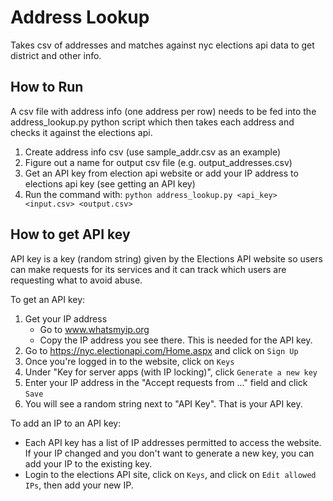 # Address Lookup

Takes csv of addresses and matches against nyc elections api data to get district and other info.

## How to Run

A csv file with address info (one address per row) needs to be fed into the address_lookup.py python script which then takes each address and checks it against the elections api.

1. Create address info csv (use sample_addr.csv as an example)
2. Figure out a name for output csv file (e.g. output_addresses.csv)
3. Get an API key from election api website or add your IP address to elections api key (see getting an API key)
4. Run the command with: `python address_lookup.py <api_key> <input.csv> <output.csv>`

## How to get API key

API key is a key (random string) given by the Elections API website so users can make requests for its services and it can track which users are requesting what to avoid abuse.

To get an API key:

1. Get your IP address
    * Go to www.whatsmyip.org
    * Copy the IP address you see there. This is needed for the API key.
2. Go to https://nyc.electionapi.com/Home.aspx and click on `Sign Up`
3. Once you're logged in to the website, click on `Keys`
4. Under "Key for server apps (with IP locking)", click `Generate a new key`
5. Enter your IP address in the "Accept requests from ..." field and click `Save`
6. You will see a random string next to "API Key". That is your API key.

To add an IP to an API key:

* Each API key has a list of IP addresses permitted to access the website. If your IP changed and you don't want to generate a new key, you can add your IP to the existing key.
* Login to the elections API site, click on `Keys`, and click on `Edit allowed IPs`, then add your new IP. 	